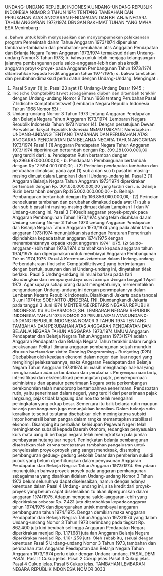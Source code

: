  UNDANG-UNDANG REPUBLIK INDONESIA UNDANG-UNDANG REPUBLIK INDONESIA NOMOR 3 TAHUN 1974 TENTANG TAMBAHAN DAN PERUBAHAN ATAS ANGGARAN PENDAPATAN DAN BELANJA NEGARA TAHUN ANGGARAN 1973/1974 DENGAN RAKHMAT TUHAN YANG MAHA ESA
Menimbang :

a. bahwa untuk lebih menyesuaikan dan menyempurnakan pelaksanaan program Pemerintah dalam Tahun Anggaran 1973/1974 diperlukan tambahan-tambahan dan perubahan-perubahan atas Anggaran Pendapatan dan Belanja Negara Tahun Anggaran 1973/1974 termaksud dalam Undang-undang Nomor 3 Tahun 1973;
b. bahwa untuk lebih menjaga kelangsungan jalannya pembangunan perlu saldo-anggaran-lebih dan sisa kredit anggaran proyek-proyek pada Anggaran Pembangunan Tahun 1973/1974 ditambahkan kepada kredit anggaran tahun 1974/1975;
c. bahwa tambahan dan perubahan dimaksud perlu diatur dengan Undang-Undang.
Mengingat :

1. Pasal 5 ayat (1) jo. Pasal 23 ayat (1) Undang-Undang Dasar 1945 ;
2. Indische Comptabiliteitswet sebagaimana diubah dan ditambah terakhir dengan Undang-undang Nomor 9 Tahun 1968 tentang Perubahan Pasal 7 Indische Comptabiliteitswet (Lembaran Negara Republik Indonesia Tahun 1968 Nomor 53) ;
3. Undang-undang Nomor 3 Tahun 1973 tentang Anggaran Pendapatan dan Belanja Negara Tahun Anggaran 1973/1974 (Lembaran Negara Republik Indonesia Tahun 1973 Nomor 14). Dengan persetujuan Dewan Perwakilan Rakyat Republik Indonesia
MEMUTUSKAN :
 Menetapkan : UNDANG-UNDANG TENTANG TAMBAHAN DAN PERUBAHAN ATAS ANGGARAN PENDAPATAN DAN BELANJA NEGARA TAHUN ANGGARAN 1973/1974
Pasal 1
(1) Anggaran Pendapatan Negara Tahun Anggaran 1973/1974 diperkirakan bertambah dengan Rp. 309.281.000.000,00 yang terdiri dari :
a. Pendapatan Rutin bertambah dengan Rp.296.687.000.000,00,- b. Pandapatan Pembangunan bertambah dengan Rp.12.594.000.000,00,- (2) Perincian pendapatan tambahan dan perubahan dimaksud pada ayat (1) sub a dan sub b pasal ini masing-masing dimuat dalam Lampiran I dan II Undang-undang ini.
Pasal 2
(1) Anggaran Belanja Negara Tahun Anggaran 1973/1974 diperkirakan bertambah dengan Rp. 301.858.000.000,00 yang terdiri dari :
a. Belanja Rutin bertambah dengan Rp.195.002.000.000,00,- b. Belanja Pembangunan bertambah dengan Rp.106.856.000.000,00,- (2) Perincian pengeluaran tambahan dan perubahan dimaksud pada ayat (1) sub a dan sub b pasal ini masing-masing dimuat dalam Lampiran III dan IV Undang-undang ini.
Pasal 3
(1)Kredit anggaran proyek-proyek pada Anggaran Pembangunan Tahun 1973/1974 yang telah disahkan dalam Undang-undang Nomor 3 Tahun 1973 tentang Anggaran Pendapatan dan Belanja Negara Tahun Anggaran 1973/1974 yang pada akhir tahun anggaran 1973/1974 menunjukkan sisa dengan Peraturan Pemerintah dipindahkan kepada tahun anggaran 1974/1975 dengan menambahkannya kepada kredit anggaran 1974/ 1975.
(2) Saldo-anggaran-lebih tahun 1973/1974 ditambahkan kepada anggaran tahun 1974/1975 dan dipergunakan untuk membiayai Anggaran Pembangunan Tahun 1974/1975.
Pasal 4
Ketentuan-ketentuan dalam Undang-undang Perbendaharaan (Indische Comptabiliteitswet) yang bertentangan dengan bentuk, susunan dan isi Undang-undang ini, dinyatakan tidak berlaku.
Pasal 5
Undang-undang ini mulai barlaku pada hari diundangkan dan mempunyai daya surut sampai dengan tanggal 1 April 1973. Agar supaya satiap orang dapat mengetahuinya, memerintahkan pengundangan Undang-undang ini dengan penempatannya dalam Lembaran Negara Republik Indonesia. Disahkan di Jakarta pada tanggal 3 Juni 1974 ttd SOEHARTO JENDERAL TNI. Diundangkan di Jakarta pada tanggal 3 Juni 1974 MENTERI/SEKRETARIS NEGARA REPUBLIK INDONESIA, ttd SUDHARMONO, SH. LEMBARAN NEGARA REPUBLIK INDONESIA TAHUN 1974 NOMOR 29 PENJELASAN ATAS UNDANG-UNDANG REPUBLIK INDONESIA NOMOR 3 TAHUN 1974 TENTANG TAMBAHAN DAN PERUBAHAN ATAS ANGGARAN PENDAPATAN DAN BELANJA NEGARA TAHUN ANGGARAN 1973/1974 UMUM Anggaran Pendapatan dan Belanja Negara Tahun Anggaran 1973/1974 adalah Anggaran Pendapatan dan Belanja Negara Tahun terakhir dalam rangka pelaksanaan Pelita I dimana anggaran pembangunan sejauh mungkin disusun berdasarkan sistim Planning Programming - Budgeting (PPB). Disebabkan oleh keadaan ekonomi dalam negeri dan luar negeri yang mengiringi pelaksanaannya, maka Anggaran Pendapatan dan Belanja Negara Tahun Anggaran 1973/1974 ini masih menghadapi hal-hal yang mengharuskan adanya tambahan dan perubahan. Penyempurnaan tarip, intensifikasi dan ekstensifikasi pemungutan pajak, penyempurnaan administrasi dan aparatur penerimaan Negara serta perkembangan perekonomian telah mendorong bertambahnya penerimaan. Pendapatan rutin, yaitu penerimaan dalam negeri, yang terdiri dari penerimaan pajak langsung, pajak tidak langsung dan non tax telah mengalami peningkatan yang cukup besar. Sementara itu baik belanja rutin maupun belanja pembangunan juga menunjukkan kenaikan. Dalam belanja rutin kenaikan tersebut terutama disebabkan oleh meningkatnya subsidi impor komersiil bahan pangan dalam rangka memantapkan stabilisasi ekonomi. Disamping itu perbaikan kehidupan Pegawai Negeri telah meningkatkan subsidi kepada Daerah Otonom, sedangkan penyesuaian kurs mata uang di berbagai negara telah meningkatkan pula jumlah pembayaran hutang luar negeri. Peningkatan belanja pembangunan disebabkan oleh karena terdapatnya tambahan pengeluaran untuk penyelesaian proyek-proyek yang sangat mendesak, disamping pembangunan gedung- gedung Sekolah Dasar dan pemberian subsidi pupuk yang belum diperhitungkan dalam penyusunan Anggaran Pendapatan dan Belanja Negara Tahun Anggaran 1973/1974. Kenyataan menunjukkan bahwa proyek-proyek pada anggaran pembangunan sebagaimana yang disahkan didalam Undang-undang Nomor 3 Tahun 1973 belum seluruhnya dapat diselesaikan, namun dengan adanya ketentuan dalam Pasal 4 Undang- undang ini, sisa kredit dari proyek-proyek yang belum dapat diselesaikan itu akan dipergunakan dalam anggaran 1974/1975. Adapun mengenai saldo-anggaran-lebih yang diperkirakan sebesar Rp. 7.423 juta ditambahkan kepada anggaran tahun 1974/1975 dan dipergunakan untuk membiayai anggaran pembangunan tahun 1974/1975. Dengan demikian maka Anggaran Pendapatan dan Belanja Negara Tahun Anggaran 1973/1974 yang dalam Undang-undang Nomor 3 Tahun 1973 berimbang pada tingkat Rp. 862.400 juta kini berubah sehingga Anggaran Pendapatan Negara diperkirakan menjadi Rp. 1.171.681 juta dan Anggaran Belanja Negara diperkirakan menjadi Rp. 1.164.258 juta. Oleh sebab itu, sesuai dengan ketentuan Pasal 5 Undang-undang Nomor 3 Tahun 1973, tambahan dan perubahan atas Anggaran Pendapatan dan Belanja Negara Tahun Anggaran 1973/1974 perlu diatur dengan Undang-undang. PASAL DEMI PASAL
Pasal 1
Cukup jelas.
Pasal 2
Cukup jelas.
Pasal 3
Cukup jelas.
Pasal 4
Cukup jelas.
Pasal 5
Cukup jelas. TAMBAHAN LEMBARAN NEGARA REPUBLIK INDONESIA NOMOR 3033